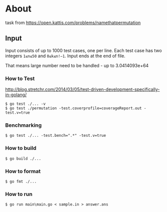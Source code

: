 # About
task from https://open.kattis.com/problems/namethatpermutation

## Input
Input consists of up to 1000 test cases, one per line. Each test case has two integers `1≤n≤50` and `0≤k≤n!−1`. Input ends at the end of file.

That means large number need to be handled - up to 3.0414093e+64

### How to Test
http://blog.stretchr.com/2014/03/05/test-driven-development-specifically-in-golang/

```
$ go test ./... -v
$ go test ./permutation -test.coverprofile=coverageReport.out -test.v=true
```

### Benchmarking

```
$ go test ./... -test.bench=".*" -test.v=true
```

### How to build

```
$ go build ./...
```

### How to format

```
$ go fmt ./...
```

### How to run

```
$ go run main\main.go < sample.in > answer.ans
```
